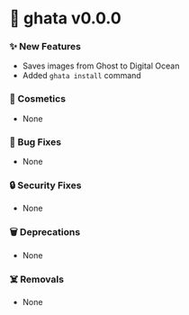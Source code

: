 # 🔖 ghata v0.0.0

### ✨ New Features
* Saves images from Ghost to Digital Ocean
* Added `ghata install` command

### 🎨 Cosmetics
* None

### 🐛 Bug Fixes
* None

### 🔒 Security Fixes
* None

### 🗑 Deprecations
* None

### ☠️ Removals
* None